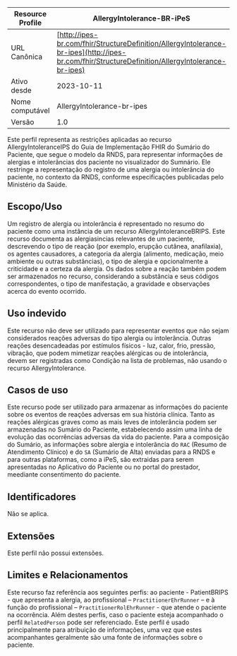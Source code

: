 | Resource Profile                     | AllergyIntolerance-BR-iPeS                                                       |
|--------------------------------------|-----------------------------------------------------------------------------------|
| URL Canônica                        | [http://ipes-br.com/fhir/StructureDefinition/AllergyIntolerance-br-ipes](http://ipes-br.com/fhir/StructureDefinition/AllergyIntolerance-br-ipes) |
| Ativo desde                          | 2023-10-11                                                                        |
| Nome computável                      | AllergyIntolerance-br-ipes                                                         |
| Versão                               | 1.0                                                                               |



Este perfil representa as restrições aplicadas ao recurso AllergyIntoleranceIPS do Guia de Implementação FHIR do Sumário do Paciente, que segue o modelo da RNDS, para representar informações de alergias e intolerâncias dos paciente no visualizador do Sumnário. 
Ele restringe a representação do registro de uma alergia ou intolerância do paciente, no contexto da RNDS,  conforme especificações publicadas pelo Ministério da Saúde. 
## Escopo/Uso
Um registro de alergia ou intolerância é representado no resumo do paciente como uma instância de um recurso AllergyIntoleranceBRIPS. Este recurso documenta as alergiasincias relevantes de um paciente, descrevendo o tipo de reação (por exemplo, erupção cutânea, anafilaxia), os agentes causadores, a categoria da alergia (alimento, medicação, meio ambiente ou outras substâncias), o tipo de alergia e opcionalmente a criticidade e a certeza da alergia. Os dados sobre a reação também podem ser armazenados no recurso, considerando a substância e seus códigos correspondentes, o tipo de manifestação, a gravidade e observações acerca do evento ocorrido.
## Uso indevido
Este recurso não deve ser utilizado para representar eventos que não sejam considerados reações adversas do tipo alergia ou intolerância. Outras reações desencadeadas por estímulos físicos - luz, calor, frio, pressão, vibração, que podem mimetizar reações alérgicas ou de intolerância, devem ser registradas como Condição na lista de problemas, não usando o recurso AllergyIntolerance.
## Casos de uso
Este recurso pode ser utilizado para armazenar as informações do paciente sobre os eventos de reações adversas em sua história clínica. Tanto as reações alérgicas graves como as mais leves de intolerância podem ser armazenadas no Sumário do Paciente, estabelecendo assim uma linha de evolução das ocorrências adversas da vida do paciente.
Para a composição do Sumário, as informações sobre alergia e intolerãncia do `RAC` (Resumo de Atendimento Clínico) e do `SA` (Sumário de Alta) enviadas para a RNDS e para outras plataformas, como a iPeS, são extraidas para serem apresentadas no Aplicativo do Paciente ou no portal do prestador, meediante consentimento do paciente.
## Identificadores
Não se aplica.
## Extensões
Este perfil não possui extensões.
## Limites e Relacionamentos
Este recurso faz referência aos seguintes perfis: ao paciente - PatientBRIPS - que apresenta a alergia, ao profissional – `PractitionerEhrRunner` – e à função do profissional – `PractitionerRolEhrRunner` - que atende o paciente na ocorrência. Além destes perfis, caso o paciente esteja acompanhado o perfil `RelatedPerson` pode ser referenciado. Este perfil é usado principalmente para atribuição de informações, uma vez que estes acompanhantes geralmente são uma fonte de informações sobre o paciente. 
 
